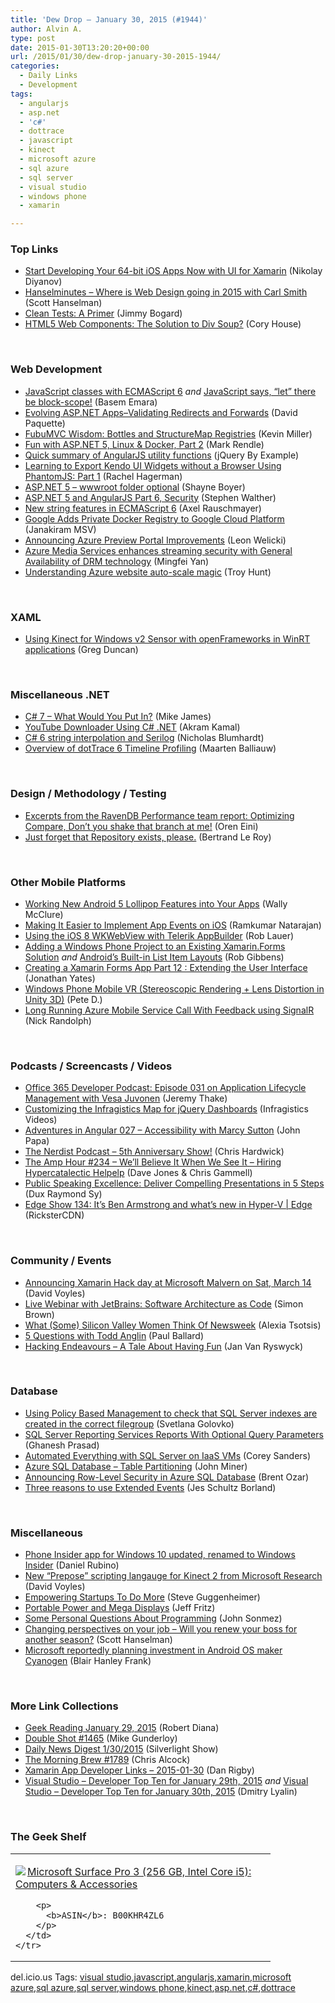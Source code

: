 ```yaml
---
title: 'Dew Drop – January 30, 2015 (#1944)'
author: Alvin A.
type: post
date: 2015-01-30T13:20:20+00:00
url: /2015/01/30/dew-drop-january-30-2015-1944/
categories:
  - Daily Links
  - Development
tags:
  - angularjs
  - asp.net
  - 'c#'
  - dottrace
  - javascript
  - kinect
  - microsoft azure
  - sql azure
  - sql server
  - visual studio
  - windows phone
  - xamarin

---
```

### <a name="top"></a>Top Links

  * <a href="http://feedproxy.google.com/~r/Telerik/~3/qHjryvWVcSU/start-developing-your-64-bit-ios-apps-now-with-ui-for-xamarin" target="_blank">Start Developing Your 64-bit iOS Apps Now with UI for Xamarin</a> (Nikolay Diyanov)
  * <a href="http://www.hanselminutes.com/default.aspx?ShowID=13461" target="_blank">Hanselminutes &#8211; Where is Web Design going in 2015 with Carl Smith</a> (Scott Hanselman)
  * <a href="http://feedproxy.google.com/~r/LosTechies/~3/SI2GtAkk7Eo/" target="_blank">Clean Tests: A Primer</a> (Jimmy Bogard)
  * <a href="http://blog.pluralsight.com/html5-web-components-overview" target="_blank">HTML5 Web Components: The Solution to Div Soup?</a> (Cory House)

&nbsp;

### <a name="web"></a>Web Development

  * <a href="http://blog.falafel.com/javascript-classes-ecmascript-6/" target="_blank">JavaScript classes with ECMAScript 6</a> _and_ <a href="http://blog.falafel.com/javascript-says-let-block-scope/" target="_blank">JavaScript says, “let” there be block-scope!</a> (Basem Emara)
  * <a href="http://feedproxy.google.com/~r/CanDevs/~3/m_B8Kka6LMg/evolving-asp-net-apps-validating-redirects-and-forwards.aspx" target="_blank">Evolving ASP.NET Apps–Validating Redirects and Forwards</a> (David Paquette)
  * <a href="http://feedproxy.google.com/~r/KevinMiller/~3/tAnXrKXe8o4/" target="_blank">FubuMVC Wisdom: Bottles and StructureMap Registries</a> (Kevin Miller)
  * <a href="http://blog.markrendle.net/fun-with-asp-net-5-linux-docker-part-2/" target="_blank">Fun with ASP.NET 5, Linux & Docker, Part 2</a> (Mark Rendle)
  * <a href="http://feedproxy.google.com/~r/JqueryByExample/~3/W_axBHDB13E/angularjs-utility-functions.html" target="_blank">Quick summary of AngularJS utility functions</a> (jQuery By Example)
  * <a href="http://blog.falafel.com/learning-export-kendo-ui-widgets-without-browser-using-phantomjs-part-1/" target="_blank">Learning to Export Kendo UI Widgets without a Browser Using PhantomJS: Part 1</a> (Rachel Hagerman)
  * <a href="http://feedproxy.google.com/~r/Tattoocoder/~3/209K0JDo2CA/" target="_blank">ASP.NET 5 &#8211; wwwroot folder optional</a> (Shayne Boyer)
  * <a href="http://feedproxy.google.com/~r/StephenWalther/~3/cpX2qAdeR58/asp-net-5-and-angularjs-part-6-security" target="_blank">ASP.NET 5 and AngularJS Part 6, Security</a> (Stephen Walther)
  * <a href="http://feedproxy.google.com/~r/2ality/~3/vu_0O1cJosI/es6-strings.html" target="_blank">New string features in ECMAScript 6</a> (Axel Rauschmayer)
  * <a href="http://www.infoq.com/news/2015/01/google-cloud-private-registry?utm_campaign=infoq_content&utm_source=infoq&utm_medium=feed&utm_term=global" target="_blank">Google Adds Private Docker Registry to Google Cloud Platform</a> (Janakiram MSV)
  * <a href="http://azure.microsoft.com/blog/2015/01/29/announcing-azure-preview-portal-improvements/" target="_blank">Announcing Azure Preview Portal Improvements</a> (Leon Welicki)
  * <a href="http://azure.microsoft.com/blog/2015/01/29/azure-media-services-enhances-streaming-security-with-general-availability-of-drm-technology/" target="_blank">Azure Media Services enhances streaming security with General Availability of DRM technology</a> (Mingfei Yan)
  * <a href="http://feedproxy.google.com/~r/TroyHunt/~3/-CY6xMMKlcA/understanding-azure-website-auto-scale.html" target="_blank">Understanding Azure website auto-scale magic</a> (Troy Hunt)

&nbsp;

### <a name="silverlight"></a>XAML

  * <a href="http://channel9.msdn.com/coding4fun/kinect/Using-Kinect-for-Windows-v2-Sensor-with-openFrameworks-in-WinRT-applications" target="_blank">Using Kinect for Windows v2 Sensor with openFrameworks in WinRT applications</a> (Greg Duncan)

&nbsp;

### <a name="dotnet"></a>Miscellaneous .NET

  * <a href="http://www.i-programmer.info/news/89-net/8225-c-7-what-would-you-put-in.html" target="_blank">C# 7 &#8211; What Would You Put In?</a> (Mike James)
  * <a href="http://www.codeproject.com/Tips/323771/YouTube-Downloader-Using-Csharp-NET" target="_blank">YouTube Downloader Using C# .NET</a> (Akram Kamal)
  * <a href="http://nblumhardt.com/2015/01/c-6-string-interpolation-and-serilog/" target="_blank">C# 6 string interpolation and Serilog</a> (Nicholas Blumhardt)
  * <a href="http://blog.jetbrains.com/dotnet/2015/01/29/overview-of-dottrace-6-timeline-profiling/" target="_blank">Overview of dotTrace 6 Timeline Profiling</a> (Maarten Balliauw)

&nbsp;

### <a name="design"></a>Design / Methodology / Testing

  * <a href="http://feedproxy.google.com/~r/AyendeRahien/~3/Upceoq8244g/excerpts-from-the-ravendb-performance-team-report-optimizing-compare-dont-you-shake-that-branch-at-me" target="_blank">Excerpts from the RavenDB Performance team report: Optimizing Compare, Don’t you shake that branch at me!</a> (Oren Eini)
  * <a href="http://weblogs.asp.net:80/bleroy/just-forget-that-repository-t-exists-please" target="_blank">Just forget that Repository exists, please.</a> (Bertrand Le Roy)

&nbsp;

### <a name="mobile"></a>Other Mobile Platforms

  * <a href="http://visualstudiomagazine.com/articles/2015/01/01/new-android-5-lollipop-features.aspx" target="_blank">Working New Android 5 Lollipop Features into Your Apps</a> (Wally McClure)
  * <a href="https://developers.facebook.com/blog/post/2015/01/29/implementing-app-events-game-insight/" target="_blank">Making It Easier to Implement App Events on iOS</a> (Ramkumar Natarajan)
  * <a href="http://developer.telerik.com/featured/using-ios-8-wkwebview-telerik-appbuilder/" target="_blank">Using the iOS 8 WKWebView with Telerik AppBuilder</a> (Rob Lauer)
  * <a href="http://arteksoftware.com/adding-a-windows-phone-project-to-an-existing-xamarin-forms-solution/" target="_blank">Adding a Windows Phone Project to an Existing Xamarin.Forms Solution</a>&nbsp;_and_ <a href="http://arteksoftware.com/androids-built-in-list-item-layouts/" target="_blank">Android&#8217;s Built-in List Item Layouts</a> (Rob Gibbens)
  * <a href="http://adventuresinxamarinforms.com/2015/01/13/creating-a-xamarin-forms-app-part-12-extending-the-user-interface/" target="_blank">Creating a Xamarin Forms App Part 12 : Extending the User Interface</a> (Jonathan Yates)
  * <a href="http://peted.azurewebsites.net/windows-phone-mobile-vr-stereoscopic-rendering-lens-distortion-in-unity-3d/" target="_blank">Windows Phone Mobile VR (Stereoscopic Rendering + Lens Distortion in Unity 3D)</a> (Pete D.)
  * <a href="http://feedproxy.google.com/~r/NicksNetTravels/~3/ONW-cPcV-ZY/post.aspx" target="_blank">Long Running Azure Mobile Service Call With Feedback using SignalR</a> (Nick Randolph)

&nbsp;

### <a name="podcasts"></a>Podcasts / Screencasts / Videos

  * <a href="http://blogs.office.com/2015/01/29/office-365-developer-podcast-episode-031-application-lifecycle-management-vesa-juvonen/" target="_blank">Office 365 Developer Podcast: Episode 031 on Application Lifecycle Management with Vesa Juvonen</a> (Jeremy Thake)
  * <a href="http://www.infragistics.com/community/blogs/ig_videos/archive/2015/01/29/customizing-the-infragistics-map-for-jquery-dashboards.aspx" target="_blank">Customizing the Infragistics Map for jQuery Dashboards</a> (Infragistics Videos)
  * <a href="http://devchat.tv/adventures-in-angular/027-aia-accessibility-with-marcy-sutton" target="_blank">Adventures in Angular 027 &#8211; Accessibility with Marcy Sutton</a> (John Papa)
  * <a href="http://nerdist.libsyn.com/5th-anniversary-show" target="_blank">The Nerdist Podcast &#8211; 5th Anniversary Show!</a> (Chris Hardwick)
  * <a href="http://feedproxy.google.com/~r/TheAmpHour/~3/xMzHtrng3L0/" target="_blank">The Amp Hour #234 – We’ll Believe It When We See It – Hiring Hypercatalectic Helpelp</a> (Dave Jones & Chris Gammell)
  * <a href="http://feedproxy.google.com/~r/Meetdux/~3/143ZYonZp0c/" target="_blank">Public Speaking Excellence: Deliver Compelling Presentations in 5 Steps</a> (Dux Raymond Sy)
  * <a href="http://channel9.msdn.com/Shows/Edge/Edge-Show-134-Its-Ben-Armstrong-and-whats-new-in-Hyper-V" target="_blank">Edge Show 134: It&#8217;s Ben Armstrong and what&#8217;s new in Hyper-V | Edge</a> (RicksterCDN)

&nbsp;

### <a name="events"></a>Community / Events

  * <a href="http://www.davevoyles.com/announcing-xamarin-hack-day-microsoft-malvern-sat-march-14/" target="_blank">Announcing Xamarin Hack day at Microsoft Malvern on Sat, March 14</a> (David Voyles)
  * <a href="http://www.codingthearchitecture.com/2015/01/29/live_webinar_with_jetbrains_software_architecture_as_code.html" target="_blank">Live Webinar with JetBrains: Software Architecture as Code</a> (Simon Brown)
  * <a href="http://feedproxy.google.com/~r/Techcrunch/~3/IxmY1FU_w80/" target="_blank">What (Some) Silicon Valley Women Think Of Newsweek</a> (Alexia Tsotsis)
  * <a href="http://www.wintellect.com/devcenter/paulballard/5-questions-with-todd-anglin" target="_blank">5 Questions with Todd Anglin</a> (Paul Ballard)
  * <a href="http://feedproxy.google.com/~r/ElegantCode/~3/jCws1SktP9s/" target="_blank">Hacking Endeavours – A Tale About Having Fun</a> (Jan Van Ryswyck)

&nbsp;

### <a name="sql"></a>Database

  * <a href="http://feedproxy.google.com/~r/MSSQLTips-LatestSqlServerTips/~3/uUDonqjFHyg/tip.asp" target="_blank">Using Policy Based Management to check that SQL Server indexes are created in the correct filegroup</a> (Svetlana Golovko)
  * <a href="http://feedproxy.google.com/~r/MSSQLTips-LatestSqlServerTips/~3/bDdbEdYh2J0/tip.asp" target="_blank">SQL Server Reporting Services Reports With Optional Query Parameters</a> (Ghanesh Prasad)
  * <a href="http://azure.microsoft.com/blog/2015/01/29/automated-everything-with-sql-server-on-iaas-vms/" target="_blank">Automated Everything with SQL Server on IaaS VMs</a> (Corey Sanders)
  * <a href="http://feedproxy.google.com/~r/MSSQLTips-LatestSqlServerTips/~3/USS4YY6xBzo/tip.asp" target="_blank">Azure SQL Database &#8211; Table Partitioning</a> (John Miner)
  * <a href="http://feedproxy.google.com/~r/BrentOzar-SqlServerDba/~3/CCrbxfT-QN8/" target="_blank">Announcing Row-Level Security in Azure SQL Database</a> (Brent Ozar)
  * <a href="http://feedproxy.google.com/~r/BrentOzar-SqlServerDba/~3/pwIe9omky_c/" target="_blank">Three reasons to use Extended Events</a> (Jes Schultz Borland)

&nbsp;

### <a name="misc"></a>Miscellaneous

  * <a href="http://feedproxy.google.com/~r/wmexperts/~3/c8GWk-S0yB0/story01.htm" target="_blank">Phone Insider app for Windows 10 updated, renamed to Windows Insider</a> (Daniel Rubino)
  * <a href="http://www.davevoyles.com/new-prepose-scripting-langauge-kinect-2/" target="_blank">New “Prepose” scripting langauge for Kinect 2 from Microsoft Research</a> (David Voyles)
  * <a href="http://blogs.msdn.com/b/stevengu/archive/2015/01/29/empowering-startups-to-do-more.aspx" target="_blank">Empowering Startups To Do More</a> (Steve Guggenheimer)
  * <a href="http://www.jeffreyfritz.com/2015/01/portable-power-and-mega-displays/" target="_blank">Portable Power and Mega Displays</a> (Jeff Fritz)
  * <a href="http://simpleprogrammer.com/2015/01/29/personal-questions-programming/" target="_blank">Some Personal Questions About Programming</a> (John Sonmez)
  * <a href="http://feeds.hanselman.com/~/84407932/0/scotthanselman~Changing-perspectives-on-your-job-Will-you-renew-your-boss-for-another-season.aspx" target="_blank">Changing perspectives on your job &#8211; Will you renew your boss for another season?</a> (Scott Hanselman)
  * <a href="http://feedproxy.google.com/~r/geekwire/~3/_3i36U8VEr4/" target="_blank">Microsoft reportedly planning investment in Android OS maker Cyanogen</a> (Blair Hanley Frank)

&nbsp;

### <a name="links"></a>More Link Collections

  * <a href="http://feeds.regulargeek.com/~r/RegularGeek/~3/UWgSsJ6hsl4/" target="_blank">Geek Reading January 29, 2015</a> (Robert Diana)
  * <a href="http://afreshcup.com/home/2015/1/29/double-shot-1465.html" target="_blank">Double Shot #1465</a> (Mike Gunderloy)
  * <a href="http://feedproxy.google.com/~r/silverlightshow/~3/bElKttCpNUo/Daily-News-Digest-1-30-2015.aspx" target="_blank">Daily News Digest 1/30/2015</a> (Silverlight Show)
  * <a href="http://feedproxy.google.com/~r/ReflectivePerspective/~3/w2fkVk1xM6Y/" target="_blank">The Morning Brew #1789</a> (Chris Alcock)
  * <a href="http://xamarinappdev.com/2015/01/xamarin-app-developer-links-2015-01-30/" target="_blank">Xamarin App Developer Links &#8211; 2015-01-30</a> (Dan Rigby)
  * <a href="http://www.lyalin.com/2015/01/29/visual-studio-developer-top-ten-for-january-29th-2015/" target="_blank">Visual Studio – Developer Top Ten for January 29th, 2015</a> _and_ <a href="http://www.lyalin.com/2015/01/30/visual-studio-developer-top-ten-for-january-30th-2015/" target="_blank">Visual Studio – Developer Top Ten for January 30th, 2015</a> (Dmitry Lyalin)

&nbsp;

### <a name="shelf"></a>The Geek Shelf

<div id="scid:7dc1bd33-94bd-46fd-a20b-0131235bcd47:0d6dd933-a1a8-4cfb-a568-aef983545648" class="wlWriterEditableSmartContent" style="float: none; padding-bottom: 0px; padding-top: 0px; padding-left: 0px; margin: 0px; display: inline; padding-right: 0px">
  <table cellspacing="0" cellpadding="2" width="400" border="0" unselectable="on">
    <tr>
      <td valign="top" width="400">
        <p>
          <a title="Microsoft Surface Pro 3 (256 GB, Intel Core i5): Computers & Accessories" href="http://www.amazon.com/exec/obidos/ASIN/B00KHR4ZL6/alvinashcraft-20"><img data-recalc-dims="1" decoding="async" src="https://i0.wp.com/images.amazon.com/images/P/B00KHR4ZL6.01.MZZZZZZZ.jpg?w=660" border="0" align="left" style="float:left" />Microsoft Surface Pro 3 (256 GB, Intel Core i5): Computers & Accessories</a>
        </p>
        
        <p>
          <b>ASIN</b>: B00KHR4ZL6
        </p>
      </td>
    </tr>
  </table>
</div>

<div id="scid:0767317B-992E-4b12-91E0-4F059A8CECA8:8bfad8d1-0ff0-4668-81b3-410c9f7328c9" class="wlWriterEditableSmartContent" style="float: none; padding-bottom: 0px; padding-top: 0px; padding-left: 0px; margin: 0px; display: inline; padding-right: 0px">
  del.icio.us Tags: <a href="http://del.icio.us/popular/visual+studio" rel="tag">visual studio</a>,<a href="http://del.icio.us/popular/javascript" rel="tag">javascript</a>,<a href="http://del.icio.us/popular/angularjs" rel="tag">angularjs</a>,<a href="http://del.icio.us/popular/xamarin" rel="tag">xamarin</a>,<a href="http://del.icio.us/popular/microsoft+azure" rel="tag">microsoft azure</a>,<a href="http://del.icio.us/popular/sql+azure" rel="tag">sql azure</a>,<a href="http://del.icio.us/popular/sql+server" rel="tag">sql server</a>,<a href="http://del.icio.us/popular/windows+phone" rel="tag">windows phone</a>,<a href="http://del.icio.us/popular/kinect" rel="tag">kinect</a>,<a href="http://del.icio.us/popular/asp.net" rel="tag">asp.net</a>,<a href="http://del.icio.us/popular/c%23" rel="tag">c#</a>,<a href="http://del.icio.us/popular/dottrace" rel="tag">dottrace</a>
</div>